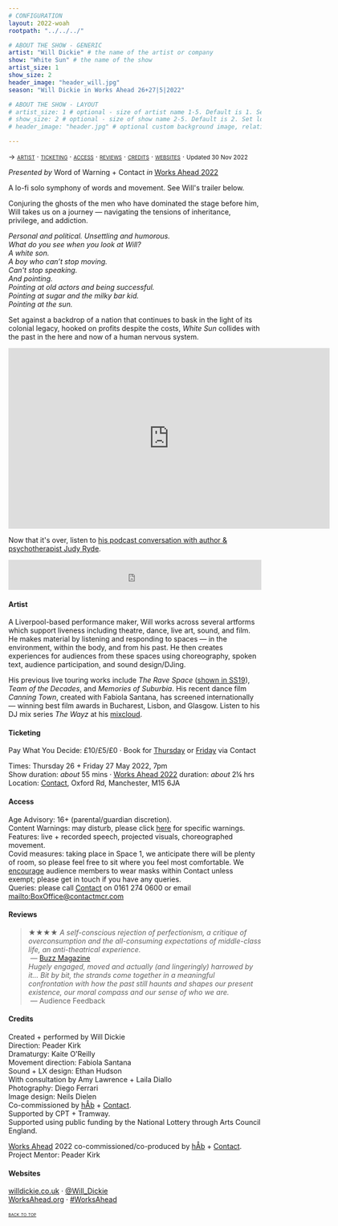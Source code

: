 ```yaml
---
# CONFIGURATION
layout: 2022-woah
rootpath: "../../../"

# ABOUT THE SHOW - GENERIC
artist: "Will Dickie" # the name of the artist or company
show: "White Sun" # the name of the show
artist_size: 1
show_size: 2
header_image: "header_will.jpg"
season: "Will Dickie in Works Ahead 26+27|5|2022"

# ABOUT THE SHOW - LAYOUT
# artist_size: 1 # optional - size of artist name 1-5. Default is 1. Set longer names to lower values
# show_size: 2 # optional - size of show name 2-5. Default is 2. Set longer names to lower values
# header_image: "header.jpg" # optional custom background image, relative to current page

---
```

<span style='font-variant: small-caps'>→ [artist](/current/2022-worksahead/dickie/#artist) · [ticketing](/current/2022-worksahead/dickie/#ticketing) · [access](/current/2022-worksahead/dickie/#access) · [reviews](/current/2022-worksahead/dickie/#reviews) · [credits](/current/2022-worksahead/dickie/#credits) · [websites](/current/2022-worksahead/dickie/#websites)</span> · <small>Updated 30 Nov 2022</small>        
        
*Presented by* Word of Warning + Contact *in* [Works Ahead 2022](/current/2022-worksahead)        
        
A lo-fi solo symphony of words and movement. See Will's trailer below.         
           
Conjuring the ghosts of the men who have dominated the stage before him, Will takes us on a journey — navigating the tensions of inheritance, privilege, and addiction.        
        
*Personal and political. Unsettling and humorous.<br>What do you see when you look at Will?<br>A white son.<br>A boy who can’t stop moving.<br>Can't stop speaking.<br>And pointing.<br>Pointing at old actors and being successful.<br>Pointing at sugar and the milky bar kid.<br>Pointing at the sun.*        
        
Set against a backdrop of a nation that continues to bask in the light of its colonial legacy, hooked on profits despite the costs, *White Sun* collides with the past in the here and now of a human nervous system.         
         
<iframe title="vimeo-player" src="https://player.vimeo.com/video/688124335?h=6d29d7e9f2" width="640" height="360" frameborder="0" allowfullscreen></iframe>        
         
Now that it's over, listen to <a href="https://mixcloud.com/AlwaysWill/white-sun-a-conversation-with-judy-ryde" target="_blank">his podcast conversation with author & psychotherapist Judy Ryde</a>.         
         
<iframe width="100%" height="60" src="https://mixcloud.com/widget/iframe/?hide_cover=1&mini=1&light=1&feed=%2FAlwaysWill%2Fwhite-sun-a-conversation-with-judy-ryde%2F" frameborder="0" ></iframe>          
         
#### Artist        
A Liverpool-based performance maker, Will works across several artforms which support liveness including theatre, dance, live art, sound, and film.<br>He makes material by listening and responding to spaces — in the environment, within the body, and from his past. He then creates experiences for audiences from these spaces using choreography, spoken text, audience participation, and sound design/DJing.        
          
His previous live touring works include *The Rave Space* ([shown in SS19](/archive/2019-springsummer/dickie)), *Team of the Decades*, and *Memories of Suburbia*. His recent dance film *Canning Town*, created with Fabiola Santana, has screened internationally — winning best film awards in Bucharest, Lisbon, and Glasgow. Listen to his DJ mix series *The Wayz* at his <a href="https://mixcloud.com/AlwaysWill" target="_blank">mixcloud</a>.         
        
#### Ticketing        
Pay What You Decide: £10/£5/£0 · Book for <a href="https://contactmcr.com/book-online/254758" target="_blank">Thursday</a> or <a href="https://contactmcr.com/book-online/254759" target="_blank">Friday</a> via Contact        
        
Times: Thursday 26 + Friday 27 May 2022, 7pm<br>Show duration: *about* 55 mins · [Works Ahead 2022](/current/2022-worksahead) duration: *about* 2¼ hrs<br>Location: <a href="https://contactmcr.com/about-us/your-visit" target="_blank">Contact</a>, Oxford Rd, Manchester, M15 6JA        
        
#### Access         
Age Advisory: 16+ (parental/guardian discretion).<br>Content Warnings: may disturb, please click [here](/warnings) for specific warnings.<br>Features: live + recorded speech, projected visuals, choreographed movement.<br>Covid measures: taking place in Space 1, we anticipate there will be plenty of room, so please feel free to sit where you feel most comfortable. We <a href="https://contactmcr.com/covid-19-faq" target="_blank">encourage</a> audience members to wear masks within Contact unless exempt; please get in touch if you have any queries.<br>Queries: please call <a href="https://contactmcr.com/accessibility" target="_blank">Contact</a> on 0161 274 0600 or email <mailto:BoxOffice@contactmcr.com>        
        
#### Reviews         
>★★★★ *A self-conscious rejection of perfectionism, a critique of overconsumption and the all-consuming expectations of middle-class life, an anti-theatrical experience.*<br>&nbsp;— <a href="https://buzzmag.co.uk/white-sun-play-chapter-cardiff" target="_blank">Buzz Magazine</a><br>*Hugely engaged, moved and actually (and lingeringly) harrowed by it… Bit by bit, the strands come together in a meaningful confrontation with how the past still haunts and shapes our present existence, our moral compass and our sense of who we are.*<br>&nbsp;— Audience Feedback        

#### Credits         
Created + performed by Will Dickie<br>Direction: Peader Kirk<br>Dramaturgy: Kaite O'Reilly<br>Movement direction: Fabiola Santana<br>Sound + LX design: Ethan Hudson<br>With consultation by Amy Lawrence + Laila Diallo<br>Photography: Diego Ferrari<br>Image design: Neils Dielen<br>Co-commissioned by [hÅb](/hab) + <a href="https://contactmcr.com" target="_blank">Contact</a>.<br>Supported by CPT + Tramway.<br>Supported using public funding by the National Lottery through Arts Council England.        
         
[Works Ahead](/hab/worksahead) 2022 co-commissioned/co-produced by [hÅb](/hab) + <a href="https://contactmcr.com" target="_blank">Contact</a>.<br>Project Mentor: Peader Kirk        
         
#### Websites          
<a href="http://willdickie.co.uk" target="_blank">willdickie.co.uk</a> · <a href="http://twitter.com/Will_Dickie" target="_blank">@Will_Dickie</a><br><a href="http://worksahead.org" target="_blank">WorksAhead.org</a> · <a href="http://twitter.com/hashtag/WorksAhead" target="_blank">#WorksAhead</a>         
          
<small><span style='font-variant: small-caps'>[back to top](/current/2022-worksahead/dickie)</span></small>
